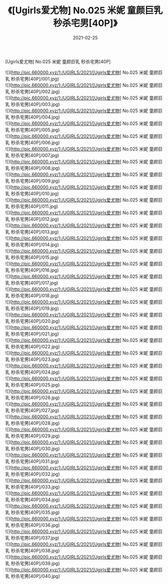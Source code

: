 ﻿---
layout: post
title:  《[Ugirls爱尤物] No.025 米妮 童颜巨乳 秒杀宅男[40P]》
date:   2021-02-25
img: http://pic.660000.xyz/1:/UGIRLS/2021/[Ugirls爱尤物] No.025 米妮 童颜巨乳 秒杀宅男[40P]/000.jpg
categories: [美女, 清纯, 唯美]
---

[Ugirls爱尤物] No.025 米妮 童颜巨乳 秒杀宅男[40P]

  ![](http://pic.660000.xyz/1:/UGIRLS/2021/[Ugirls爱尤物] No.025 米妮 童颜巨乳 秒杀宅男[40P]/001.jpg) <br> ![](http://pic.660000.xyz/1:/UGIRLS/2021/[Ugirls爱尤物] No.025 米妮 童颜巨乳 秒杀宅男[40P]/002.jpg) <br> ![](http://pic.660000.xyz/1:/UGIRLS/2021/[Ugirls爱尤物] No.025 米妮 童颜巨乳 秒杀宅男[40P]/003.jpg) <br> ![](http://pic.660000.xyz/1:/UGIRLS/2021/[Ugirls爱尤物] No.025 米妮 童颜巨乳 秒杀宅男[40P]/004.jpg) <br> ![](http://pic.660000.xyz/1:/UGIRLS/2021/[Ugirls爱尤物] No.025 米妮 童颜巨乳 秒杀宅男[40P]/005.jpg) <br> ![](http://pic.660000.xyz/1:/UGIRLS/2021/[Ugirls爱尤物] No.025 米妮 童颜巨乳 秒杀宅男[40P]/006.jpg) <br> ![](http://pic.660000.xyz/1:/UGIRLS/2021/[Ugirls爱尤物] No.025 米妮 童颜巨乳 秒杀宅男[40P]/007.jpg) <br> ![](http://pic.660000.xyz/1:/UGIRLS/2021/[Ugirls爱尤物] No.025 米妮 童颜巨乳 秒杀宅男[40P]/008.jpg) <br> ![](http://pic.660000.xyz/1:/UGIRLS/2021/[Ugirls爱尤物] No.025 米妮 童颜巨乳 秒杀宅男[40P]/009.jpg) <br> ![](http://pic.660000.xyz/1:/UGIRLS/2021/[Ugirls爱尤物] No.025 米妮 童颜巨乳 秒杀宅男[40P]/010.jpg) <br> ![](http://pic.660000.xyz/1:/UGIRLS/2021/[Ugirls爱尤物] No.025 米妮 童颜巨乳 秒杀宅男[40P]/011.jpg) <br> ![](http://pic.660000.xyz/1:/UGIRLS/2021/[Ugirls爱尤物] No.025 米妮 童颜巨乳 秒杀宅男[40P]/012.jpg) <br> ![](http://pic.660000.xyz/1:/UGIRLS/2021/[Ugirls爱尤物] No.025 米妮 童颜巨乳 秒杀宅男[40P]/013.jpg) <br> ![](http://pic.660000.xyz/1:/UGIRLS/2021/[Ugirls爱尤物] No.025 米妮 童颜巨乳 秒杀宅男[40P]/014.jpg) <br> ![](http://pic.660000.xyz/1:/UGIRLS/2021/[Ugirls爱尤物] No.025 米妮 童颜巨乳 秒杀宅男[40P]/015.jpg) <br> ![](http://pic.660000.xyz/1:/UGIRLS/2021/[Ugirls爱尤物] No.025 米妮 童颜巨乳 秒杀宅男[40P]/016.jpg) <br> ![](http://pic.660000.xyz/1:/UGIRLS/2021/[Ugirls爱尤物] No.025 米妮 童颜巨乳 秒杀宅男[40P]/017.jpg) <br> ![](http://pic.660000.xyz/1:/UGIRLS/2021/[Ugirls爱尤物] No.025 米妮 童颜巨乳 秒杀宅男[40P]/018.jpg) <br> ![](http://pic.660000.xyz/1:/UGIRLS/2021/[Ugirls爱尤物] No.025 米妮 童颜巨乳 秒杀宅男[40P]/019.jpg) <br> ![](http://pic.660000.xyz/1:/UGIRLS/2021/[Ugirls爱尤物] No.025 米妮 童颜巨乳 秒杀宅男[40P]/020.jpg) <br> ![](http://pic.660000.xyz/1:/UGIRLS/2021/[Ugirls爱尤物] No.025 米妮 童颜巨乳 秒杀宅男[40P]/021.jpg) <br> ![](http://pic.660000.xyz/1:/UGIRLS/2021/[Ugirls爱尤物] No.025 米妮 童颜巨乳 秒杀宅男[40P]/022.jpg) <br> ![](http://pic.660000.xyz/1:/UGIRLS/2021/[Ugirls爱尤物] No.025 米妮 童颜巨乳 秒杀宅男[40P]/023.jpg) <br> ![](http://pic.660000.xyz/1:/UGIRLS/2021/[Ugirls爱尤物] No.025 米妮 童颜巨乳 秒杀宅男[40P]/024.jpg) <br> ![](http://pic.660000.xyz/1:/UGIRLS/2021/[Ugirls爱尤物] No.025 米妮 童颜巨乳 秒杀宅男[40P]/025.jpg) <br> ![](http://pic.660000.xyz/1:/UGIRLS/2021/[Ugirls爱尤物] No.025 米妮 童颜巨乳 秒杀宅男[40P]/026.jpg) <br> ![](http://pic.660000.xyz/1:/UGIRLS/2021/[Ugirls爱尤物] No.025 米妮 童颜巨乳 秒杀宅男[40P]/027.jpg) <br> ![](http://pic.660000.xyz/1:/UGIRLS/2021/[Ugirls爱尤物] No.025 米妮 童颜巨乳 秒杀宅男[40P]/028.jpg) <br> ![](http://pic.660000.xyz/1:/UGIRLS/2021/[Ugirls爱尤物] No.025 米妮 童颜巨乳 秒杀宅男[40P]/029.jpg) <br> ![](http://pic.660000.xyz/1:/UGIRLS/2021/[Ugirls爱尤物] No.025 米妮 童颜巨乳 秒杀宅男[40P]/030.jpg) <br> ![](http://pic.660000.xyz/1:/UGIRLS/2021/[Ugirls爱尤物] No.025 米妮 童颜巨乳 秒杀宅男[40P]/031.jpg) <br> ![](http://pic.660000.xyz/1:/UGIRLS/2021/[Ugirls爱尤物] No.025 米妮 童颜巨乳 秒杀宅男[40P]/032.jpg) <br> ![](http://pic.660000.xyz/1:/UGIRLS/2021/[Ugirls爱尤物] No.025 米妮 童颜巨乳 秒杀宅男[40P]/033.jpg) <br> ![](http://pic.660000.xyz/1:/UGIRLS/2021/[Ugirls爱尤物] No.025 米妮 童颜巨乳 秒杀宅男[40P]/034.jpg) <br> ![](http://pic.660000.xyz/1:/UGIRLS/2021/[Ugirls爱尤物] No.025 米妮 童颜巨乳 秒杀宅男[40P]/035.jpg) <br> ![](http://pic.660000.xyz/1:/UGIRLS/2021/[Ugirls爱尤物] No.025 米妮 童颜巨乳 秒杀宅男[40P]/036.jpg) <br> ![](http://pic.660000.xyz/1:/UGIRLS/2021/[Ugirls爱尤物] No.025 米妮 童颜巨乳 秒杀宅男[40P]/037.jpg) <br> ![](http://pic.660000.xyz/1:/UGIRLS/2021/[Ugirls爱尤物] No.025 米妮 童颜巨乳 秒杀宅男[40P]/038.jpg) <br> ![](http://pic.660000.xyz/1:/UGIRLS/2021/[Ugirls爱尤物] No.025 米妮 童颜巨乳 秒杀宅男[40P]/039.jpg) <br> ![](http://pic.660000.xyz/1:/UGIRLS/2021/[Ugirls爱尤物] No.025 米妮 童颜巨乳 秒杀宅男[40P]/040.jpg) <br>